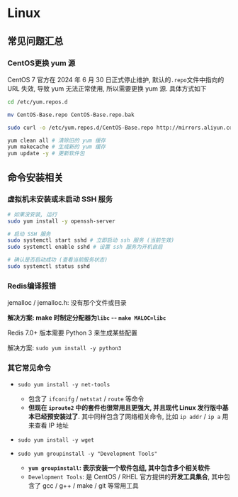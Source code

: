 # Linux

## 常见问题汇总

### CentOS更换 yum 源

CentOS 7 官方在 2024 年 6 月 30 日正式停止维护, 默认的`.repo`文件中指向的 URL 失效, 导致 yum 无法正常使用, 所以需要更换 yum 源. 具体方式如下

```bash
cd /etc/yum.repos.d

mv CentOS-Base.repo CentOS-Base.repo.bak

sudo curl -o /etc/yum.repos.d/CentOS-Base.repo http://mirrors.aliyun.com/repo/Centos-7.repo

yum clean all # 清除旧的 yum 缓存
yum makecache # 生成新的 yum 缓存
yum update -y # 更新软件包
```

## 命令安装相关

### 虚拟机未安装或未启动 SSH 服务

```bash
# 如果没安装, 运行
sudo yum install -y openssh-server

# 启动 SSH 服务
sudo systemctl start sshd # 立即启动 ssh 服务 (当前生效)
sudo systemctl enable sshd # 设置 ssh 服务为开机自启

# 确认是否启动成功 (查看当前服务状态)
sudo systemctl status sshd
```

### Redis编译报错

jemalloc / jemalloc.h: 没有那个文件或目录

**解决方案: make 时制定分配器为`libc` -- `make MALOC=libc`**



Redis 7.0+ 版本需要 Python 3 来生成某些配置

解决方案: `sudo yum install -y python3 `

### 其它常见命令

- `sudo yum install -y net-tools`
  - 包含了 `ifconifg` / `netstat` / `route` 等命令
  - **但现在 `iproute2` 中的套件也很常用且更强大, 并且现代 Linux 发行版中基本已经预安装过了**. 其中同样包含了网络相关命令, 比如 `ip addr` / `ip a` 用来查看 IP 地址



- `sudo yum install -y wget`



- `sudo yum groupinstall -y "Development Tools"`
  - **`yum groupinstall`: 表示安装一个软件包组, 其中包含多个相关软件**
  - `Development Tools`: 是 CentOS / RHEL 官方提供的**开发工具集合**, 其中包含了 gcc / g++ / make / git 等常用工具



















